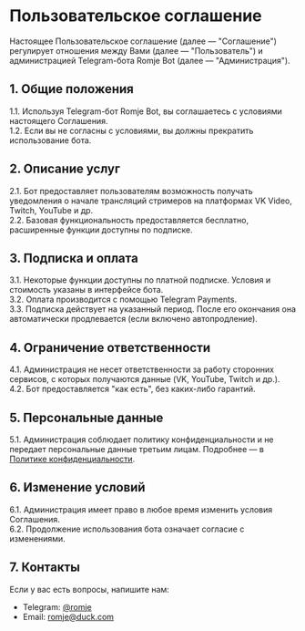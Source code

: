 # Пользовательское соглашение

Настоящее Пользовательское соглашение (далее — "Соглашение") регулирует отношения между Вами (далее — "Пользователь") и администрацией Telegram-бота Romje Bot (далее — "Администрация").

## 1. Общие положения

1.1. Используя Telegram-бот Romje Bot, вы соглашаетесь с условиями настоящего Соглашения.  
1.2. Если вы не согласны с условиями, вы должны прекратить использование бота.

## 2. Описание услуг

2.1. Бот предоставляет пользователям возможность получать уведомления о начале трансляций стримеров на платформах VK Video, Twitch, YouTube и др.  
2.2. Базовая функциональность предоставляется бесплатно, расширенные функции доступны по подписке.

## 3. Подписка и оплата

3.1. Некоторые функции доступны по платной подписке. Условия и стоимость указаны в интерфейсе бота.  
3.2. Оплата производится с помощью Telegram Payments.  
3.3. Подписка действует на указанный период. После его окончания она автоматически продлевается (если включено автопродление).

## 4. Ограничение ответственности

4.1. Администрация не несет ответственности за работу сторонних сервисов, с которых получаются данные (VK, YouTube, Twitch и др.).  
4.2. Бот предоставляется "как есть", без каких-либо гарантий.

## 5. Персональные данные

5.1. Администрация соблюдает политику конфиденциальности и не передает персональные данные третьим лицам. Подробнее — в [Политике конфиденциальности](privacy.md).

## 6. Изменение условий

6.1. Администрация имеет право в любое время изменить условия Соглашения.  
6.2. Продолжение использования бота означает согласие с изменениями.

## 7. Контакты

Если у вас есть вопросы, напишите нам:
- Telegram: [@romje](https://t.me/romje)
- Email: romje@duck.com
